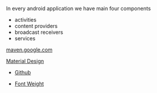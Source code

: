 In every android application we have main four components 
- activities
- content providers
- broadcast receivers
- services


[maven.google.com](https://maven.google.com/web/index.html#com.google.android.material:material)


[Material Design](https://m3.material.io/)
- [Github](https://www.github.com/material-components)


- [Font Weight](https://developer.android.com/reference/kotlin/androidx/compose/ui/text/font/FontWeight)
